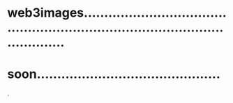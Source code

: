 # web3images......................................................................................................
# soon.............................................
.
